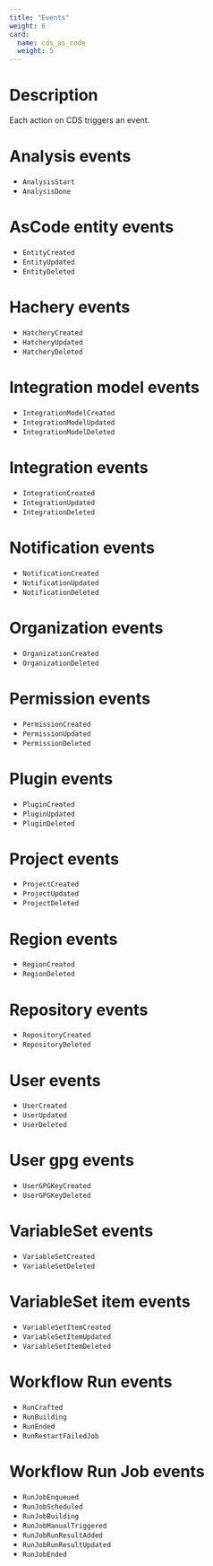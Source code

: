 ```yaml
---
title: "Events"
weight: 6
card:
  name: cds_as_code
  weight: 5
---
```



# Description

Each action on CDS triggers an event.


# Analysis events

* `AnalysisStart`
* `AnalysisDone`

# AsCode entity events

* `EntityCreated`
* `EntityUpdated`
* `EntityDeleted`

# Hachery events

* `HatcheryCreated`
* `HatcheryUpdated`
* `HatcheryDeleted`

# Integration model events

* `IntegrationModelCreated`
* `IntegrationModelUpdated`
* `IntegrationModelDeleted`

# Integration events

* `IntegrationCreated`
* `IntegrationUpdated`
* `IntegrationDeleted`

# Notification events

* `NotificationCreated`
* `NotificationUpdated`
* `NotificationDeleted`

# Organization events

* `OrganizationCreated`
* `OrganizationDeleted`

# Permission events

* `PermissionCreated`
* `PermissionUpdated`
* `PermissionDeleted`

# Plugin events

* `PluginCreated`
* `PluginUpdated`
* `PluginDeleted`

# Project events

* `ProjectCreated`
* `ProjectUpdated`
* `ProjectDeleted`

# Region events

* `RegionCreated`
* `RegionDeleted`

# Repository events

* `RepositoryCreated`
* `RepositoryDeleted`

# User events

* `UserCreated`
* `UserUpdated`
* `UserDeleted`

# User gpg events

* `UserGPGKeyCreated`
* `UserGPGKeyDeleted`

# VariableSet events

* `VariableSetCreated`
* `VariableSetDeleted`

# VariableSet item events

* `VariableSetItemCreated`
* `VariableSetItemUpdated`
* `VariableSetItemDeleted`

# Workflow Run events

* `RunCrafted`
* `RunBuilding`
* `RunEnded`
* `RunRestartFailedJob`

# Workflow Run Job events

* `RunJobEnqueued`
* `RunJobScheduled`
* `RunJobBuilding`
* `RunJobManualTriggered`
* `RunJobRunResultAdded`
* `RunJobRunResultUpdated`
* `RunJobEnded`
